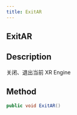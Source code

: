 ```yaml
---
title: ExitAR
---
```


## ExitAR

## Description

关闭、退出当前 XR Engine


## Method

```cs
public void ExitAR()
```
